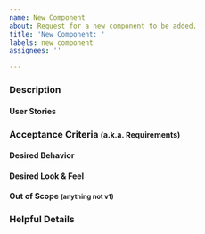 ```yaml
---
name: New Component
about: Request for a new component to be added.
title: 'New Component: '
labels: new component
assignees: ''

---
```


### Description


#### User Stories


### Acceptance Criteria <small>(a.k.a. Requirements)</small>
#### Desired Behavior


#### Desired Look & Feel


#### Out of Scope <small>(anything not v1)</small>


### Helpful Details